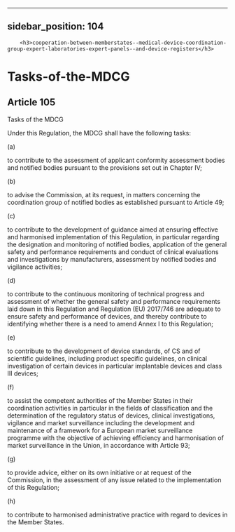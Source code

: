 
---
sidebar_position: 104
---
        <h3>cooperation-between-memberstates--medical-device-coordination-group-expert-laboratories-expert-panels--and-device-registers</h3>
<h1>Tasks-of-the-MDCG</h1>
<h2>Article 105</h2>
   <p class="stitle-article-norm">Tasks of the MDCG</p>
   <p class="norm">Under this Regulation, the MDCG shall have the following tasks:</p>
   <div class="grid-container grid-list">
      <div class="list grid-list-column-1">
         <span>(a)&nbsp;</span>
      </div>
      <div class="grid-list-column-2">
         <p class="norm">to contribute to the assessment of applicant 
conformity assessment bodies and notified bodies pursuant to the 
provisions set out in Chapter IV;</p>
      </div>
   </div>
   <div class="grid-container grid-list">
      <div class="list grid-list-column-1">
         <span>(b)&nbsp;</span>
      </div>
      <div class="grid-list-column-2">
         <p class="norm">to advise the Commission, at its request, in 
matters concerning the coordination group of notified bodies as 
established pursuant to Article&nbsp;49;</p>
      </div>
   </div>
   <div class="grid-container grid-list">
      <div class="list grid-list-column-1">
         <span>(c)&nbsp;</span>
      </div>
      <div class="grid-list-column-2">
         <p class="norm">to contribute to the development of guidance 
aimed at ensuring effective and harmonised implementation of this 
Regulation, in particular regarding the designation and monitoring of 
notified bodies, application of the general safety and performance 
requirements and conduct of clinical evaluations and investigations by 
manufacturers, assessment by notified bodies and vigilance activities;</p>
      </div>
   </div>
   <div class="grid-container grid-list">
      <div class="list grid-list-column-1">
         <span>(d)&nbsp;</span>
      </div>
      <div class="grid-list-column-2">
         <p class="norm">to contribute to the continuous monitoring of 
technical progress and assessment of whether the general safety and 
performance requirements laid down in this Regulation and 
Regulation&nbsp;(EU)&nbsp;2017/746 are adequate to ensure safety and 
performance of devices, and thereby contribute to identifying whether 
there is a need to amend Annex&nbsp;I to this Regulation;</p>
      </div>
   </div>
   <div class="grid-container grid-list">
      <div class="list grid-list-column-1">
         <span>(e)&nbsp;</span>
      </div>
      <div class="grid-list-column-2">
         <p class="norm">to contribute to the development of device 
standards, of CS and of scientific guidelines, including product 
specific guidelines, on clinical investigation of certain devices in 
particular implantable devices and class III devices;</p>
      </div>
   </div>
   <div class="grid-container grid-list">
      <div class="list grid-list-column-1">
         <span>(f)&nbsp;</span>
      </div>
      <div class="grid-list-column-2">
         <p class="norm">to assist the competent authorities of the 
Member&nbsp;States in their coordination activities in particular in the
 fields of classification and the determination of the regulatory status
 of devices, clinical investigations, vigilance and market surveillance 
including the development and maintenance of a framework for a European 
market surveillance programme with the objective of achieving efficiency
 and harmonisation of market surveillance in the Union, in accordance 
with Article&nbsp;93;</p>
      </div>
   </div>
   <div class="grid-container grid-list">
      <div class="list grid-list-column-1">
         <span>(g)&nbsp;</span>
      </div>
      <div class="grid-list-column-2">
         <p class="norm">to provide advice, either on its own initiative
 or at request of the Commission, in the assessment of any issue related
 to the implementation of this Regulation;</p>
      </div>
   </div>
   <div class="grid-container grid-list">
      <div class="list grid-list-column-1">
         <span>(h)&nbsp;</span>
      </div>
      <div class="grid-list-column-2">
         <p class="norm">to contribute to harmonised administrative practice with regard to devices in the Member&nbsp;States.</p>
      </div>
   </div>